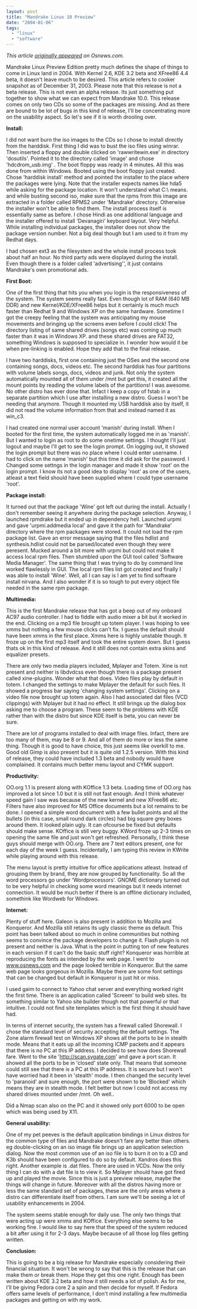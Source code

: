 ```yaml
---
layout: post
title: "Mandrake Linux 10 Preview"
date: "2004-01-06"
tags: 
  - "linux"
  - "software"
---
```


_This article [originally appeared](http://www.osnews.com/story.php?news_id=5577) on Osnews.com._

Mandrake Linux Preview Edition pretty much defines the shape of things to come in Linux land in 2004. With Kernel 2.6, KDE 3.2 beta and XFree86 4.4 beta, it doesn't leave much to be desired. This article refers to cooker snapshot as of December 31, 2003. Please note that this release is not a beta release. This is not even an alpha release. Its just something put together to show what we can expect from Mandrake 10.0. This release comes on only two CDs so some of the packages are missing. And as there are bound to be lot of bugs in this kind of release, I'll be concentrating more on the usability aspect. So let's see if it is worth drooling over.

**Install:**

I did not want burn the iso images to the CDs so I chose to install directly from the harddisk. First thing I did was to bust the iso files using winrar. Then inserted a floppy and double clicked on 'rawwritewin.exe' in directory 'dosutils'. Pointed it to the directory called 'image' and chose 'hdcdrom\_usb.img' . The boot floppy was ready in 4 minutes. All this was done from within Windows. Booted using the boot floppy just created. Chose 'harddisk install' method and pointed the installer to the place where the packages were lying. Note that the installer expects names like hda5 while asking for the package location. It won't understand what C:\\ means. and while busting second iso, make sure that the rpms from this image are extracted in a folder called RPMS2 under 'Mandrake' directory. Otherwise the installer won't be able to find them. The install process itself is essentially same as before. I chose Hindi as one additional language and the installer offered to install 'Devanagiri' keyboard layout. Very helpful. While installing individual packages, the installer does not show the package version number. Not a big deal though but I am used to it from my Redhat days.

I had chosen ext3 as the filesystem and the whole install process took about half an hour. No third party ads were displayed during the install. Even though there is a folder called 'advertising'', it just contains Mandrake's own promotional ads.

**First Boot:**

One of the first thing that hits you when you login is the responsiveness of the system. The system seems really fast. Even though lot of RAM (640 MB DDR) and new Kernel/KDE/XFree86 helps but it certainly is much much faster than Redhat 9 and Windows XP on the same hardware. Sometime I got the creepy feeling that the system was anticipating my mouse movements and bringing up the screens even before I could click! The directory listing of same shared drives (songs etc) was coming up much faster than it was in Windows XP. and these shared drives are FAT32, something Windows is supposed to specialize in. I wonder how would it be when pre-linking is enabled. Hope they add that to the final release.

I have two harddisks, first one containing just the OSes and the second one containing songs, docs, videos etc. The second harddisk has four partitions with volume labels songs, docs, videos and junk. Not only the system automatically mounted all of them under /mnt but get this, it created all the mount points by reading the volume labels of the partitions! I was awesome. No other distro has ever done that. Infact I keep a copy of fstab in a separate partition which I use after installing a new distro. Guess I won't be needing that anymore. Though it mounted my USB harddisk also by itself, it did not read the volume information from that and instead named it as win\_c3.

I had created one normal user account 'manish' during install. When I booted for the first time, the system automatically logged me in as 'manish'. But I wanted to login as root to do some onetime settings. I thought I'll just logout and maybe I'll get to see the login prompt. On logging out, it showed the login prompt but there was no place where I could enter username. I had to click on the name 'manish' but this time it did ask for the password. I Changed some settngs in the login manager and made it show 'root' on the login prompt. I know its not a good idea to display 'root' as one of the users, atleast a text field should have been supplied where I could type username 'root'.

**Package install:**

It turned out that the package 'Wine' got left out during the install. Actually I don't remember seeing it anywhere during the package selection. Anyway, I launched rpmdrake but it ended up in dependency hell. Launched urpmi and gave 'urpmi.addmedia local' and gave it the path for 'Mandrake' directory where the rpm packages were stored. It could not load the rpm package list. Gave an error message saying that the files hdlist and synthesis.hdlist could not be parsed/located even though they were peresent. Mucked around a bit more with urpmi but could not make it access local rpm files. Then stumbled upon the GUI tool called 'Software Media Manager'. The same thing that I was trying to do by command line worked flawlessly in GUI. The local rpm files list got created and finally I was able to install 'Wine'. Well, all I can say is I am yet to find software install nirvana. And I also wonder if it is so tough to put every object file needed in the same rpm package.

**Multimedia:**

This is the first Mandrake release that has got a beep out of my onboard AC97 audio controller. I had to fiddle with audio mixer a bit but it worked in the end. Clicking on a mp3 file brought up totem player. I was hoping to see xmms but nothing a few mouse clicks can't fix. I guess the default should have been xmms in the first place. Xmms here is highly unstable though. It froze up on the first mp3 itself and took the entire system down. But I guess thats ok in this kind of release. And it still does not contain extra skins and equalizer presets.

There are only two media players included, Mplayer and Totem. Xine is not present and neither is libdvdcss even though there is a package present called xine-plugins. Wonder what that does. Video files play by default in totem. I changed the settings to make Mplayer the default for such files. It showed a progress bar saying 'changing system settings'. Clicking on a video file now brought up totem again. Also I had associated dat files (VCD clippings) with Mplayer but it had no effect. It still brings up the dialog box asking me to choose a program. These seem to the problems with KDE rather than with the distro but since KDE itself is beta, you can never be sure.

There are lot of programs installed to deal with image files. Infact, there are too many of them, may be 8 or 9. And all of them do more or less the same thing. Though it is good to have choice, this just seems like overkill to me. Good old Gimp is also present but it is quite old 1.2.5 version. With this kind of release, they could have included 1.3 beta and nobody would have complained. It contains much better menu layout and CYMK support.

**Productivity:**

OO.org 1.1 is present along with KOffice 1.3 beta. Loading time of OO.org has improved a lot since 1.0 but it is still not fast enough. And I think whatever speed gain I saw was because of the new kernel and new XFree86 etc. Filters have also improved for MS Office documents but a lot remains to be done. I opened a simple word document with a few bullet points and all the bullets (in this case, small round dark circles) had big square grey boxes around them. It looked plain ugly. It can ofcourse be fixed but defaults should make sense. KOffice is still very buggy. KWord froze up 2-3 times on opening the same file and just won't get refreshed. Personally, I think these guys should merge with OO.org. There are 7 text editors present, one for each day of the week I guess. Incidentally, I am typing this review in KWrite while playing around with this release.

The menu layout is pretty intuitive for office applications atleast. Instead of grouping them by brand, they are now grouped by functionality. So all the word processors go under 'Wordprocessors'. GNOME dictionary turned out to be very helpful in checking some word meanings but it needs internet connection. It would be much better if there is an offline dictionary included, somethink like Wordweb for Windows.

**Internet:**

Plenty of stuff here. Galeon is also present in addition to Mozilla and Konqueror. And Mozilla still retains its ugly classic theme as default. This point has been talked about so much in online communities but nothing seems to convince the package developers to change it. Flash plugin is not present and neither is Java. What is the point in putting ton of new features in each version if it can't do the basic stuff right? Konqueror was horrible at reproducing the fonts as intended by the web page. I went to www.osnews.com and the page looked terrible in Konqueror. But the same web page looks gorgeous in Mozilla. Maybe there are some font settings that can be changed but default in Konqueror is just hit or miss.

I used gaim to connect to Yahoo chat server and everything worked right the first time. There is an application called 'Screem' to build web sites. Its something similar to Yahoo site builder though not that powerful or that intuitive. I could not find site templates which is the first thing it should have had.

In terms of internet security, the system has a firewall called Shorewall. I chose the standard level of security accepting the default settings. The Zone alarm firewall test on Windows XP shows all the ports to be in stealth mode. Means that it eats up all the incoming ICMP packets and it appears that there is no PC at this IP address. I decided to see how does Shorewall fare. Went to the site 'http://scan.sygate.com' and gave a port scan. It showed all the ports to be in 'closed' state only. That means that someone could still see that there is a PC at this IP address. It is secure but I won't have worried had it been in 'stealth' mode. I then changed the security level to 'paranoid' and sure enough, the port were shown to be 'Blocked' which means they are in stealth mode. I felt better but now I could not access my shared drives mounted under /mnt. Oh well..

Did a Nmap scan also on the PC and it showed only port 6000 to be open which was being used by X11.

**General usability:**

One of my pet peeves is the default application bindings in Linux distros for the common type of files and Mandrake doesn't fare any better than others. eg double-clicking on an iso image file brings up an application selection dialog. Now the most common use of an iso file is to burn it on to a CD and K3b should have been configured to do so by default. Xandros does this right. Another example is .dat files. There are used in VCDs. Now the only thing I can do with a dat file is to view it. So Mplayer should have got fired up and played the movie. Since this is just a preview release, maybe the things will change in future. Moreover with all the distros having more or less the same standard set of packages, these are the only areas where a distro can differentiate itself from others. I am sure we'll be seeing a lot of usability enhancements in 2004.

The system seems stable enough for daily use. The only two things that were acting up were xmms and KOffice. Everything else seems to be working fine. I would like to say here that the speed of the system reduced a bit after using it for 2-3 days. Maybe because of all those log files getting written.

**Conclusion:**

This is going to be a big release for Mandrake especially considering their financial situation. It won't be wrong to say that this is the release that can make them or break them. Hope they get this one right. Enough has been written about KDE 3.2 beta and how it still needs a lot of polish. As for me, I'll be giving Fedora core 2 a spin and then decide for myself. If Fedora offers same levels of performance, I don't mind installing a few multimedia packages and getting on with my work.
